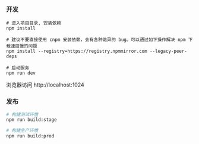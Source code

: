 ### 开发
``` 
# 进入项目目录, 安装依赖
npm install

# 建议不要直接使用 cnpm 安装依赖，会有各种诡异的 bug。可以通过如下操作解决 npm 下载速度慢的问题
npm install --registry=https://registry.npmmirror.com --legacy-peer-deps 

# 启动服务
npm run dev
```

浏览器访问 http://localhost:1024

### 发布

```bash
# 构建测试环境
npm run build:stage

# 构建生产环境
npm run build:prod
```
